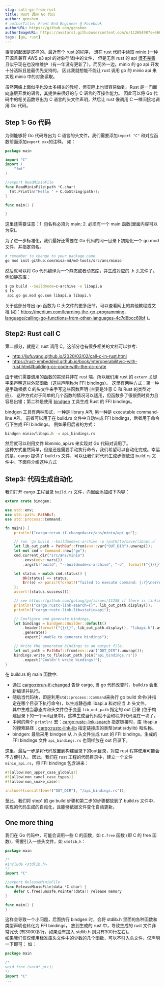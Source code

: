 ```yaml
---
slug: call-go-from-rust
title: Rust 调用 Go 代码
author: genshen
# authorTitle: Front End Engineer @ Facebook
authorURL: https://github.com/genshen
authorImageURL: https://avatars3.githubusercontent.com/u/11265498?s=460&v=4
tags: [go, rust]
---
```


事情的起因是这样的。最近有个 rust 的[程序](https://github.com/misa-md/md-tools)，
想在 rust 代码中读取 [minio](https://min.io) (一种开源且兼容 AWS s3 api 的对象存储)中的文件，
但是无奈 rust 的 api [很不完善](https://github.com/minio/minio-rs/issues/8#issuecomment-529126752) 
且似乎现在也没啥维护（有一年没有更新了）。而另外一边，minio 的 go api 开发十分活跃且是最优先支持的。
因此我就想能不能让 rust 调用 go 的 minio api 来实现 minio 中的对象读取。  

虽然网络上面似乎也没太多相关的教程，但实际上也很容易做到。Rust 是一门面向底层开发的语言，其提供来很好的与 C 语言的互操作能力。
因此可以将 Go 代码中的相关函数导出为 C 语言的头文件声明，然后让 rust 像调用 C 一样间接地调用 Go 代码。 

<!--truncate-->
## Step 1: Go 代码
为例能够将 Go 代码导出为 C 语言的头文件，我们需要添加`import "C"` 和对应函数前面添加`export xxx`的注释。
如：  
```go title="api.go"
package main

import "C"
import (
	"fmt"
)

//export ReadMinioFile
func ReadMinioFile(path *C.char)
  fmt.Println("Hello " + C.GoString(path));
}

func main() {

}
```
这里还需要注意：1. 包名称必须为 main; 2. 必须有一个 main 函数(里面内容可以为空)。

为了进一步标准化，我们最好还需要在 Go 代码的同一目录下初始化一个 go.mod 文件，并指定包名。
```bash
# remember to change to your package name
go mod init github.com/misa-md/md-tools/src/ans/minio
```

然后就可以将 Go 代码编译为一个静态或者动态库，并生成对应的 .h 头文件了。例如静态库：
```bash
$ go build --buildmode=c-archive -o libapi.a
$ ls
 api.go go.mod go.sum libapi.a libapi.h
```

关于这部分导出 go 函数为 C 头文件的更多细节，可以查看网上的其他教程或文档 (如：https://medium.com/learning-the-go-programming-language/calling-go-functions-from-other-languages-4c7d8bcc69bf )。

## Step2: Rust call C
第二部分，就是让 rust 调用 C。这部分也有很多相关的文档可以参考:
- http://liufuyang.github.io/2020/02/02/call-c-in-rust.html
- https://rust-embedded.github.io/book/interoperability/c-with-rust.html#building-cc-code-with-the-cc-crate

由于我们需要调用的函数的实现并非在 rust 端，所以我们用 rust 的 `extern` 关键字来声明这些外部函数（这些声明称为 FFI bindings）。
这里有两种方式：第一种是手动根据 C 的头文件来手写这些函数声明 (主要是注意 C 和 Rust 的类型对应)，
这种方式对于简单的几个函数的情况可以适用，但函数多了很很费时费力且容易出错；第二种是使用 [bindgen](https://crates.io/crates/bindgen) 工具生成 Rust 的 FFI bindings。  

bindgen 工具有两种形式，一种是 library API, 另一种是 executable command-line API。
前者可以用于在 build.rs 文件中自动生成 FFI bindings，后者用于命令行下生成 FFI bindings。
例如采用后者的方式：
```bash
bindgen minio/libapi.h -o api_bindings.rs
```
然后就可以利用文件 libminio_api.rs 来实现对 Go 代码对调用了。  
这种方式虽然简单，但是还是需要手动执行命令，我们希望可以自动化完成。幸运的是，cargo 提供了 build.rs 文件，可以让我们将代码生成步骤放进 build.rs 文件中。下面将介绍这种方式

## Step3: 代码生成自动化
我们打开 cargo 工程目录 `build.rs` 文件，向里面添加如下内容：
```rust title="build.rs"
extern crate bindgen;

use std::env;
use std::path::PathBuf;
use std::process::Command;

fn main() {
    println!("cargo:rerun-if-changed=src/ans/minio/api.go");

    // run `go build --buildmode=c-archive -o /path/to/save/libapi.a`
    let lib_out_path = PathBuf::from(env::var("OUT_DIR").unwrap());
    let mut cmd = Command::new("go");
    cmd.current_dir("src/ans/minio")
        .envs(env::vars())
        .args(&["build", "--buildmode=c-archive", "-o", format!("{}/{}", lib_out_path.display(), "libapi.a").as_str()]);

    let status = match cmd.status() {
        Ok(status) => status,
        Err(e) => panic!(format!("failed to execute command: {:?}\nerror: {}", cmd, e)),
    };
    assert!(status.success());

    // see https://github.com/golang/go/issues/11258 if there is linking error
    println!("cargo:rustc-link-search={}", lib_out_path.display());
    println!("cargo:rustc-link-lib=static=api");

    // Configure and generate bindings.
    let bindings = bindgen::Builder::default()
        .header(format!("{}/{}", lib_out_path.display(), "libapi.h").as_str())
        .generate()
        .expect("unable to generate bindings");

    // Write the generated bindings to an output file.
    let out_path = PathBuf::from(env::var("OUT_DIR").unwrap());
    bindings.write_to_file(out_path.join("api_bindings.rs"))
        .expect("Couldn't write bindings!");
}
```
在 build.rs 的 main 函数中:
- 通过 [cargo:rerun-if-changed](https://doc.rust-lang.org/cargo/reference/build-scripts.html) 告诉 cargo, 当 go 代码改变时，build.rs 会重新编译并执行。  
- 随后当代码块，即是利用`std::process::Command`来执行 go build 命令(并指定在哪个目录下执行命令)，以生成静态库 libapi.a 和对应当 .h 头文件。  
  其中生成当静态库和头文件位于变量 `lib_out_path` 指定的 out 目录 (位于构建目录下的一个out目录中)，这样生成当代码就不会和程序代码混在一块了。  
- 中间的两个 `println!` 宏：[cargo:rustc-link-search](https://doc.rust-lang.org/cargo/reference/build-scripts.html#rustc-link-search) 指定链接时，库 libapi.a 的搜索路径；[cargo:rustc-link-lib](https://doc.rust-lang.org/cargo/reference/build-scripts.html#rustc-link-lib) 指定链接库的类型(statis/dylib) 和名称。
- bindgen: 最后采用 bindgen 从 .h 头文件生成 rust 的 FFI bindings。生成的 
  FFI bindings 文件 `api_bindings.rs` 也同样放在 out 目录下。

这里，最后一步是将代码放置到构建目录下的out目录，对应 rust 程序使用可能会不方便引入。
因此，我们在 rust 工程的代码目录中，建立一个文件 `minio_api.rs`，将 FFI bindings 包含进来：
```rust title="minio_api.rs"
#![allow(non_upper_case_globals)]
#![allow(non_camel_case_types)]
#![allow(non_snake_case)]

include!(concat!(env!("OUT_DIR"), "/api_bindings.rs"));
```

至此，我们将 step1 的 go build 步骤和第二步的步骤都放到了 build.rs 文件中，实现的代码生成的自动化，且能够依据文件变化自动更新。

## One more thing
我们在 Go 代码中，可能会调用一些 C 的函数，如 `C.free` 函数 (即 C 的 free 函数)，需要引入一些头文件，如 `stdlib,h`：
```go title="api.go" {4}
package main

/*
#include <stdlib.h>
*/
import "C"

//export ReleaseMinioFile
func ReleaseMinioFile(data *C.char) {
	defer C.free(unsafe.Pointer(data)) release memory
}

func main() {
}
```

这样会导致一个小问题，后面执行 bindgen 时，会将 stdlib.h 里面的各种函数和类型声明也转化为 FFI bindings，
放到生成的 rust 中，导致生成的 rust 文件非常冗长 (有3000多行，如果没有加入 stdlib.h 则只有300行左右)。  
如果我们仅仅使用标准库头文件中的少数的几个函数，可以不引入头文件，仅声明一下即可：
如：
```go title="api.go" {4}
package main

/*
void free (void* ptr);
*/
import "C"
...
```
